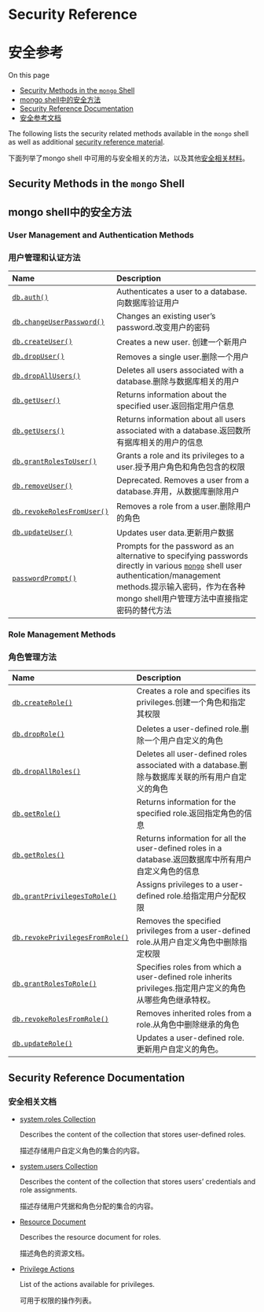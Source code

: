 # Security Reference

# 安全参考

On this page

- [Security Methods in the `mongo` Shell](https://docs.mongodb.com/manual/reference/security/#security-methods-in-the-mongo-shell)
- [mongo shell中的安全方法]((https://docs.mongodb.com/manual/reference/security/#security-methods-in-the-mongo-shell))
- [Security Reference Documentation](https://docs.mongodb.com/manual/reference/security/#security-reference-documentation)
- [安全参考文档](https://docs.mongodb.com/manual/reference/security/#security-reference-documentation)

The following lists the security related methods available in the `mongo` shell as well as additional [security reference   material](https://docs.mongodb.com/manual/reference/security/#security-reference-materials).

下面列举了mongo shell 中可用的与安全相关的方法，以及其他[安全相关材料](https://docs.mongodb.com/manual/reference/security/#security-reference-materials)。

## Security Methods in the `mongo` Shell

## mongo shell中的安全方法

### User Management and Authentication Methods 

### 用户管理和认证方法

| Name                                                         | Description                                                  |
| :----------------------------------------------------------- | :----------------------------------------------------------- |
| [`db.auth()`](https://docs.mongodb.com/manual/reference/method/db.auth/#db.auth) | Authenticates a user to a database. 向数据库验证用户         |
| [`db.changeUserPassword()`](https://docs.mongodb.com/manual/reference/method/db.changeUserPassword/#db.changeUserPassword) | Changes an existing user’s password.改变用户的密码           |
| [`db.createUser()`](https://docs.mongodb.com/manual/reference/method/db.createUser/#db.createUser) | Creates a new user. 创建一个新用户                           |
| [`db.dropUser()`](https://docs.mongodb.com/manual/reference/method/db.dropUser/#db.dropUser) | Removes a single user.删除一个用户                           |
| [`db.dropAllUsers()`](https://docs.mongodb.com/manual/reference/method/db.dropAllUsers/#db.dropAllUsers) | Deletes all users associated with a database.删除与数据库相关的用户 |
| [`db.getUser()`](https://docs.mongodb.com/manual/reference/method/db.getUser/#db.getUser) | Returns information about the specified user.返回指定用户信息 |
| [`db.getUsers()`](https://docs.mongodb.com/manual/reference/method/db.getUsers/#db.getUsers) | Returns information about all users associated with a database.返回数所有据库相关的用户的信息 |
| [`db.grantRolesToUser()`](https://docs.mongodb.com/manual/reference/method/db.grantRolesToUser/#db.grantRolesToUser) | Grants a role and its privileges to a user.授予用户角色和角色包含的权限 |
| [`db.removeUser()`](https://docs.mongodb.com/manual/reference/method/db.removeUser/#db.removeUser) | Deprecated. Removes a user from a database.弃用，从数据库删除用户 |
| [`db.revokeRolesFromUser()`](https://docs.mongodb.com/manual/reference/method/db.revokeRolesFromUser/#db.revokeRolesFromUser) | Removes a role from a user.删除用户的角色                    |
| [`db.updateUser()`](https://docs.mongodb.com/manual/reference/method/db.updateUser/#db.updateUser) | Updates user data.更新用户数据                               |
| [`passwordPrompt()`](https://docs.mongodb.com/manual/reference/method/passwordPrompt/#passwordPrompt) | Prompts for the password as an alternative to specifying passwords directly in various [`mongo`](https://docs.mongodb.com/manual/reference/program/mongo/#bin.mongo) shell user authentication/management methods.提示输入密码，作为在各种mongo shell用户管理方法中直接指定密码的替代方法 |

### Role Management Methods

### 角色管理方法

| Name                                                         | Description                                                  |
| :----------------------------------------------------------- | :----------------------------------------------------------- |
| [`db.createRole()`](https://docs.mongodb.com/manual/reference/method/db.createRole/#db.createRole) | Creates a role and specifies its privileges.创建一个角色和指定其权限 |
| [`db.dropRole()`](https://docs.mongodb.com/manual/reference/method/db.dropRole/#db.dropRole) | Deletes a user-defined role.删除一个用户自定义的角色         |
| [`db.dropAllRoles()`](https://docs.mongodb.com/manual/reference/method/db.dropAllRoles/#db.dropAllRoles) | Deletes all user-defined roles associated with a database.删除与数据库关联的所有用户自定义的角色 |
| [`db.getRole()`](https://docs.mongodb.com/manual/reference/method/db.getRole/#db.getRole) | Returns information for the specified role.返回指定角色的信息 |
| [`db.getRoles()`](https://docs.mongodb.com/manual/reference/method/db.getRoles/#db.getRoles) | Returns information for all the user-defined roles in a database.返回数据库中所有用户自定义角色的信息 |
| [`db.grantPrivilegesToRole()`](https://docs.mongodb.com/manual/reference/method/db.grantPrivilegesToRole/#db.grantPrivilegesToRole) | Assigns privileges to a user-defined role.给指定用户分配权限 |
| [`db.revokePrivilegesFromRole()`](https://docs.mongodb.com/manual/reference/method/db.revokePrivilegesFromRole/#db.revokePrivilegesFromRole) | Removes the specified privileges from a user-defined role.从用户自定义角色中删除指定权限 |
| [`db.grantRolesToRole()`](https://docs.mongodb.com/manual/reference/method/db.grantRolesToRole/#db.grantRolesToRole) | Specifies roles from which a user-defined role inherits privileges.指定用户定义的角色从哪些角色继承特权。 |
| [`db.revokeRolesFromRole()`](https://docs.mongodb.com/manual/reference/method/db.revokeRolesFromRole/#db.revokeRolesFromRole) | Removes inherited roles from a role.从角色中删除继承的角色   |
| [`db.updateRole()`](https://docs.mongodb.com/manual/reference/method/db.updateRole/#db.updateRole) | Updates a user-defined role.更新用户自定义的角色。           |



## Security Reference Documentation

### 安全相关文档

- [system.roles Collection](https://docs.mongodb.com/manual/reference/system-roles-collection/)

  Describes the content of the collection that stores user-defined roles.

  描述存储用户自定义角色的集合的内容。

- [system.users Collection](https://docs.mongodb.com/manual/reference/system-users-collection/)

  Describes the content of the collection that stores users’ credentials and role assignments.

  描述存储用户凭据和角色分配的集合的内容。

- [Resource Document](https://docs.mongodb.com/manual/reference/resource-document/)

  Describes the resource document for roles.

  描述角色的资源文档。

- [Privilege Actions](https://docs.mongodb.com/manual/reference/privilege-actions/)

  List of the actions available for privileges.

  可用于权限的操作列表。

